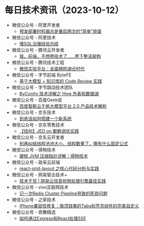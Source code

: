 # 每日技术资讯（2023-10-12）

- 微信公众号 - 阿里开发者
  - [预发部署时机器总是重启两次的“简单”排查](https://mp.weixin.qq.com/s?__biz=MzIzOTU0NTQ0MA==&mid=2247535256&idx=1&sn=0dabcc263b4ae973133ea80e984cb2cf)
- 微信公众号 - 阿里技术
  - [慢SQL治理经验总结](https://mp.weixin.qq.com/s?__biz=Mzg4NTczNzg2OA==&mid=2247498653&idx=1&sn=df01667a9063fd4d9df1e107927ffac9)
- 微信公众号 - 腾讯云开发者
  - [我，前端，不想卷技术了……卷下整洁架构](https://mp.weixin.qq.com/s?__biz=MzI2NDU4OTExOQ==&mid=2247661708&idx=1&sn=b87cb7307ad2cf7c43536c956c6f4769)
- 微信公众号 - 腾讯技术工程
  - [微信实验平台：全面拥抱湖仓时代](https://mp.weixin.qq.com/s?__biz=MjM5ODYwMjI2MA==&mid=2649780826&idx=1&sn=188895765719aa633361a29a0f5d259d)
- 微信公众号 - 字节前端 ByteFE
  - [基于大模型 + 知识库的 Code Review 实践](https://mp.weixin.qq.com/s?__biz=Mzg2ODQ1OTExOA==&mid=2247504479&idx=1&sn=1ec09afbb5b5b9b2aaf151994be5fd27)
- 微信公众号 - 字节跳动技术团队
  - [ByConity 技术详解之 Hive 外表和数据湖](https://mp.weixin.qq.com/s?__biz=MzI1MzYzMjE0MQ==&mid=2247504340&idx=1&sn=3b2709001597860905066ca5b6bb0a6c)
- 微信公众号 - 百度Geek说
  - [百度智能云千帆大模型平台 2.0 产品技术解析](https://mp.weixin.qq.com/s?__biz=Mzg5MjU0NTI5OQ==&mid=2247571600&idx=1&sn=3121b2ac0cd2624f6b0ba04fb20869f5)
- 微信公众号 - 京东技术
  - [到底该如何搭建一个新系统](https://mp.weixin.qq.com/s?__biz=MzU1MzE2NzIzMg==&mid=2247493073&idx=1&sn=1dc217cbc6d7527097dedf9b327da01b)
- 微信公众号 - 京东零售技术
  - [【信创】JED on 鲲鹏调优实践](https://mp.weixin.qq.com/s?__biz=MzUyMDAxMjQ3Ng==&mid=2247503138&idx=1&sn=9c01801b88ad149eaeff4088b7800a96)
- 微信公众号 - 京东云开发者
  - [别再纠结线程池池大小、线程数量了，哪有什么固定公式](https://mp.weixin.qq.com/s?__biz=MzU1OTgxMTg2Nw==&mid=2247507589&idx=1&sn=3adce1ee07343f31f601037e67f58b0c)
- 微信公众号 - 得物技术
  - [硬核 JVM 压缩指针详解｜得物技术](https://mp.weixin.qq.com/s?__biz=MzkxNTE3ODU0NA==&mid=2247507529&idx=1&sn=3c1bdb91453a2f5361a10dedf3e193dd)
- 微信公众号 - 政采云前端
  - [react-grid-layout 之核心代码分析与实践](https://mp.weixin.qq.com/s?__biz=Mzg3NTcwMTUzNA==&mid=2247494106&idx=1&sn=a90d8f579380d3fd44909862dca835eb)
- 微信公众号 - 网易智企技术+
  - [技术干货 | 网易云信音视频处理引擎最佳实践](https://mp.weixin.qq.com/s?__biz=MzI1NTMwNDg3MQ==&mid=2247494383&idx=1&sn=4f5c4e3f3452d11a27ea458da607aafa)
- 微信公众号 - vivo互联网技术
  - [记一次Redis Cluster Pipeline导致的死锁问题](https://mp.weixin.qq.com/s?__biz=MzI4NjY4MTU5Nw==&mid=2247497343&idx=1&sn=959b66ceb9a8c2fe060b6981b41a807e)
- 微信公众号 - 之家技术
  - [iPhone兼容性修复：吸顶效果的Tabs标签页组件的完美自定义](https://mp.weixin.qq.com/s?__biz=MzUyMzg4ODk2NQ==&mid=2247494858&idx=1&sn=af5fbc691cd2598875905f6efe730d92)
- 微信公众号 - 奇舞精选
  - [如何通过Express和React处理SSE](https://mp.weixin.qq.com/s?__biz=Mzg4MTYwMzY1Mw==&mid=2247509218&idx=1&sn=1067b4b3dda144cee641c2ce45f039cf)
